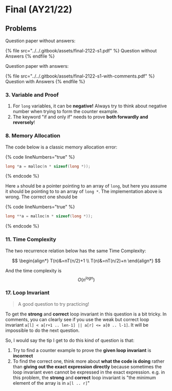 # Final (AY21/22)

## Problems

Question paper without answers:

{% file src="../../.gitbook/assets/final-2122-s1.pdf" %}
Question without Answers
{% endfile %}

Question paper with answers:

{% file src="../../.gitbook/assets/final-2122-s1-with-comments.pdf" %}
Question with Answers
{% endfile %}

### 3. Variable and Proof

1. For `long` variables, it can be **negative!** Always try to think about negative number when trying to form the counter example.
2. The keyword "if and only if" needs to prove **both forwardly and reversely**!

### 8. Memory Allocation

The code below is a classic memory allocation error:

{% code lineNumbers="true" %}
```c
long *a = malloc(n * sizeof(long *));
```
{% endcode %}

Here `a` should be a pointer pointing to an array of `long`, but here you assume it should be pointing to to an array of `long *`. The implementation above is wrong. The correct one should be

{% code lineNumbers="true" %}
```c
long **a = malloc(n * sizeof(long *));
```
{% endcode %}

### 11. Time Complexity

The two recurrence relation below has the same Time Complexity:

$$
\begin{align*}
T(n)&=nT(n/2)+1 \\
T(n)&=nT(n/2)+n
\end{align*}
$$

And the time complexity is $$O(n^{logn})$$

### 17. Loop Invariant

> A good question to try practicing!

To get the **strong** and **correct** loop invariant in this question is a bit tricky. In comments, you can clearly see if you use the weak but correct loop invariant `a[l] < a[r+1 .. len-1] || a[r] <= a[0 .. l-1]`. It will be impossible to do the next question.

So, I would say the tip I get to do this kind of question is that:

1. Try to find a counter example to prove the **given loop invariant** is **incorrect**
2. To find the correct one, think more about **what the code is doing** rather than **giving out the exact expression directly** because sometimes the loop invariant even cannot be expressed in the exact expression. e.g. in this problem, the **strong** and **correct** loop invariant is "the minimum element of the array is in `a[l .. r]`"
